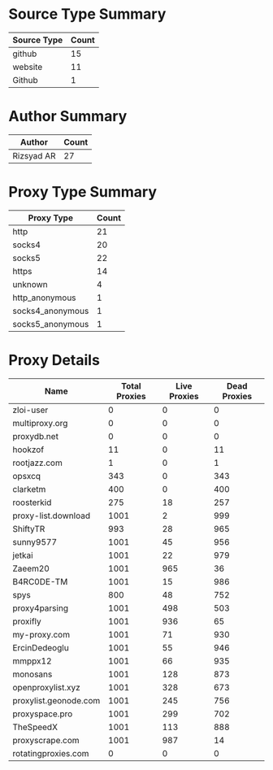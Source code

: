 # Source Type Summary

| Source Type | Count |
|-------------|-------|
| github | 15 |
| website | 11 |
| Github | 1 |


# Author Summary

| Author | Count |
|--------|-------|
| Rizsyad AR | 27 |


# Proxy Type Summary

| Proxy Type | Count |
|------------|-------|
| http | 21 |
| socks4 | 20 |
| socks5 | 22 |
| https | 14 |
| unknown | 4 |
| http_anonymous | 1 |
| socks4_anonymous | 1 |
| socks5_anonymous | 1 |


# Proxy Details

| Name | Total Proxies | Live Proxies | Dead Proxies |
|------|---------------|--------------|---------------|
| zloi-user | 0 | 0 | 0 |
| multiproxy.org | 0 | 0 | 0 |
| proxydb.net | 0 | 0 | 0 |
| hookzof | 11 | 0 | 11 |
| rootjazz.com | 1 | 0 | 1 |
| opsxcq | 343 | 0 | 343 |
| clarketm | 400 | 0 | 400 |
| roosterkid | 275 | 18 | 257 |
| proxy-list.download | 1001 | 2 | 999 |
| ShiftyTR | 993 | 28 | 965 |
| sunny9577 | 1001 | 45 | 956 |
| jetkai | 1001 | 22 | 979 |
| Zaeem20 | 1001 | 965 | 36 |
| B4RC0DE-TM | 1001 | 15 | 986 |
| spys | 800 | 48 | 752 |
| proxy4parsing | 1001 | 498 | 503 |
| proxifly | 1001 | 936 | 65 |
| my-proxy.com | 1001 | 71 | 930 |
| ErcinDedeoglu | 1001 | 55 | 946 |
| mmppx12 | 1001 | 66 | 935 |
| monosans | 1001 | 128 | 873 |
| openproxylist.xyz | 1001 | 328 | 673 |
| proxylist.geonode.com | 1001 | 245 | 756 |
| proxyspace.pro | 1001 | 299 | 702 |
| TheSpeedX | 1001 | 113 | 888 |
| proxyscrape.com | 1001 | 987 | 14 |
| rotatingproxies.com | 0 | 0 | 0 |
